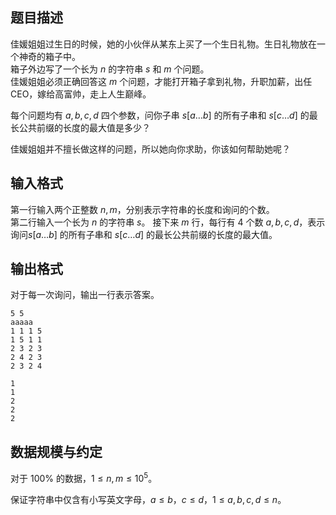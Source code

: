 ## 题目描述

佳媛姐姐过生日的时候，她的小伙伴从某东上买了一个生日礼物。生日礼物放在一个神奇的箱子中。  
箱子外边写了一个长为 $n$ 的字符串 $s$ 和 $m$ 个问题。  
佳媛姐姐必须正确回答这 $m$ 个问题，才能打开箱子拿到礼物，升职加薪，出任CEO，嫁给高富帅，走上人生巅峰。

每个问题均有 $a,b,c,d$ 四个参数，问你子串 $s[a \dots b]$ 的所有子串和 $s[c \dots d]$ 的最长公共前缀的长度的最大值是多少？

佳媛姐姐并不擅长做这样的问题，所以她向你求助，你该如何帮助她呢？

## 输入格式

第一行输入两个正整数 $n,m$，分别表示字符串的长度和询问的个数。  
第二行输入一个长为 $n$ 的字符串 $s$。
接下来 $m$ 行，每行有 $4$ 个数 $a,b,c,d$，表示询问$s[a \dots b]$ 的所有子串和 $s[c \dots d]$ 的最长公共前缀的长度的最大值。

## 输出格式

对于每一次询问，输出一行表示答案。

```input1
5 5
aaaaa
1 1 1 5
1 5 1 1
2 3 2 3
2 4 2 3
2 3 2 4
```

```output1
1
1
2
2
2
```

## 数据规模与约定

对于 $100\%$ 的数据，$1\leq n,m \leq 10^5$。

保证字符串中仅含有小写英文字母，$a\leq b$，$c \leq d$，$1 \leq a,b,c,d \leq n$。